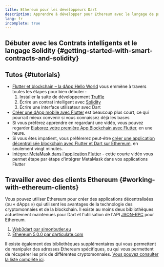 ```yaml
---
title: Ethereum pour les développeurs Dart
description: Apprendre à développer pour Ethereum avec le langage de programmation Dart
lang: fr
incomplete: true
---
```


## Débuter avec les Contrats intelligents et le langage Solidity {#getting-started-with-smart-contracts-and-solidity}

## Tutos {#tutorials}

- [Flutter et blockchain – la dApp Hello World](https://www.geeksforgeeks.org/flutter-and-blockchain-hello-world-dapp/) vous emmène à travers toutes les étapes pour bien débuter :
  1.  Installer la suite de développement [Truffle](https://www.trufflesuite.com/)
  2.  Écrire un contrat intelligent avec [Solidity](https://soliditylang.org/)
  3.  Écrire une interface utilisateur avec Dart
- [Créer une dApp mobile avec Flutter](https://medium.com/dash-community/building-a-mobile-dapp-with-flutter-be945c80315a) est beaucoup plus court, ce qui pourrait mieux convenir si vous connaissez déjà les bases
- Si vous préférez apprendre en regardant une vidéo, vous pouvez regarder [Elaborez votre première App Blockchain avec Flutter](https://www.youtube.com/watch?v=3Eeh3pJ6PeA), en une heure.
- Si vous êtes impatient, vous préférerez peut-être [créer une application décentralisée blockchain avec Flutter et Dart sur Ethereum](https://www.youtube.com/watch?v=jaMFEOCq_1s), en seulement vingt minutes.
- [Intégrer MetaMask dans l'application Flutter](https://youtu.be/8qzVDje3IWk) - cette courte vidéo vous permet étape par étape d'intégrer MetaMask dans vos applications Flutter

## Travailler avec des clients Ethereum {#working-with-ethereum-clients}

Vous pouvez utiliser Ethereum pour créer des applications décentralisées (ou « dApps ») qui utilisent les avantages de la technologie des cryptomonnaies et de la blockchain. Il existe au moins deux bibliothèques actuellement maintenues pour Dart et l'utilisation de l'API [JSON-RPC](/developers/docs/apis/json-rpc/) pour Ethereum.

1. [Web3dart par simonbutler.eu](https://pub.dev/packages/web3dart)
1. [Ethereum 5.0.0 par darticulate.com](https://pub.dev/packages/ethereum)

Il existe également des bibliothèques supplémentaires qui vous permettent de manipuler des adresses Ethereum spécifiques, ou qui vous permettent de récupérer les prix de différentes cryptomonnaies. [Vous pouvez consulter la liste complète ici](https://pub.dev/dart/packages?q=ethereum).
